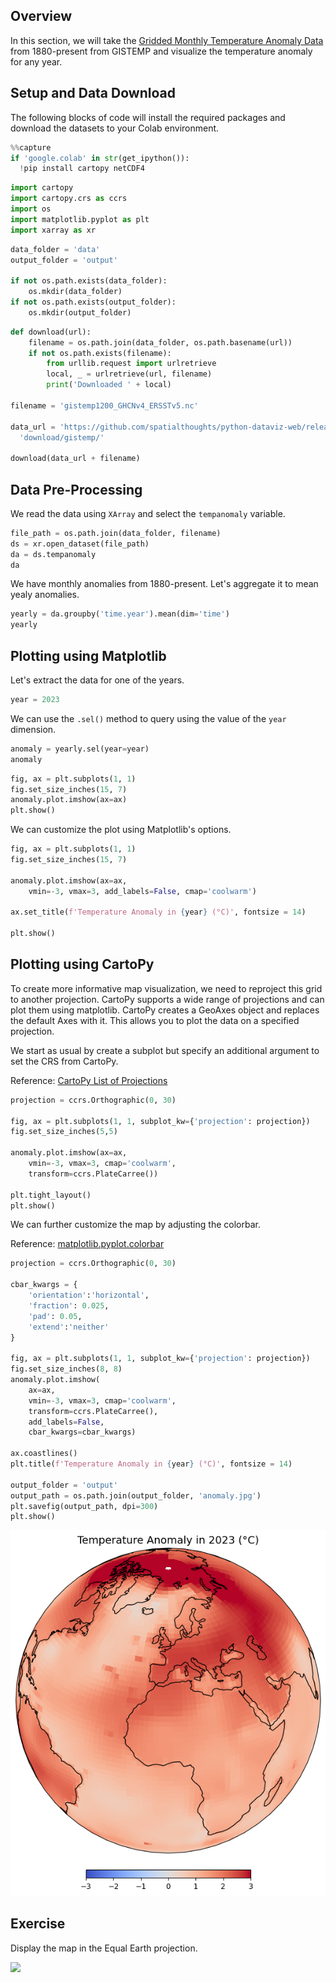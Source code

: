 ## Overview

In this section, we will take the [Gridded Monthly Temperature Anomaly Data](https://data.giss.nasa.gov/gistemp/) from 1880-present from GISTEMP and visualize the temperature anomaly for any year.

## Setup and Data Download

The following blocks of code will install the required packages and download the datasets to your Colab environment.


```python
%%capture
if 'google.colab' in str(get_ipython()):
  !pip install cartopy netCDF4
```


```python
import cartopy
import cartopy.crs as ccrs
import os
import matplotlib.pyplot as plt
import xarray as xr
```


```python
data_folder = 'data'
output_folder = 'output'

if not os.path.exists(data_folder):
    os.mkdir(data_folder)
if not os.path.exists(output_folder):
    os.mkdir(output_folder)
```


```python
def download(url):
    filename = os.path.join(data_folder, os.path.basename(url))
    if not os.path.exists(filename):
        from urllib.request import urlretrieve
        local, _ = urlretrieve(url, filename)
        print('Downloaded ' + local)

filename = 'gistemp1200_GHCNv4_ERSSTv5.nc'

data_url = 'https://github.com/spatialthoughts/python-dataviz-web/releases/' \
  'download/gistemp/'

download(data_url + filename)
```

## Data Pre-Processing

We read the data using `XArray` and select the `tempanomaly` variable.


```python
file_path = os.path.join(data_folder, filename)
ds = xr.open_dataset(file_path)
da = ds.tempanomaly
da
```

We have monthly anomalies from 1880-present. Let's aggregate it to mean yealy anomalies.


```python
yearly = da.groupby('time.year').mean(dim='time')
yearly
```

## Plotting using Matplotlib


Let's extract the data for one of the years.


```python
year = 2023
```

We can use the `.sel()` method to query using the value of the `year` dimension.


```python
anomaly = yearly.sel(year=year)
anomaly
```


```python
fig, ax = plt.subplots(1, 1)
fig.set_size_inches(15, 7)
anomaly.plot.imshow(ax=ax)
plt.show()
```

We can customize the plot using Matplotlib's options.


```python
fig, ax = plt.subplots(1, 1)
fig.set_size_inches(15, 7)

anomaly.plot.imshow(ax=ax,
    vmin=-3, vmax=3, add_labels=False, cmap='coolwarm')

ax.set_title(f'Temperature Anomaly in {year} (°C)', fontsize = 14)

plt.show()
```

## Plotting using CartoPy

To create more informative map visualization, we need to reproject this grid to another projection. CartoPy supports a wide range of projections and can plot them using matplotlib. CartoPy creates a GeoAxes object and replaces the default Axes with it. This allows you to plot the data on a specified projection.

We start as usual by create a subplot but specify an additional argument to set the CRS from CartoPy.

Reference: [CartoPy List of Projections](https://scitools.org.uk/cartopy/docs/latest/reference/crs.html?highlight=list#list-of-projections)


```python
projection = ccrs.Orthographic(0, 30)

fig, ax = plt.subplots(1, 1, subplot_kw={'projection': projection})
fig.set_size_inches(5,5)

anomaly.plot.imshow(ax=ax,
    vmin=-3, vmax=3, cmap='coolwarm',
    transform=ccrs.PlateCarree())

plt.tight_layout()
plt.show()
```

We can further customize the map by adjusting the colorbar.

Reference: [matplotlib.pyplot.colorbar](https://matplotlib.org/stable/api/_as_gen/matplotlib.pyplot.colorbar.html)


```python
projection = ccrs.Orthographic(0, 30)

cbar_kwargs = {
    'orientation':'horizontal',
    'fraction': 0.025,
    'pad': 0.05,
    'extend':'neither'
}

fig, ax = plt.subplots(1, 1, subplot_kw={'projection': projection})
fig.set_size_inches(8, 8)
anomaly.plot.imshow(
    ax=ax,
    vmin=-3, vmax=3, cmap='coolwarm',
    transform=ccrs.PlateCarree(),
    add_labels=False,
    cbar_kwargs=cbar_kwargs)

ax.coastlines()
plt.title(f'Temperature Anomaly in {year} (°C)', fontsize = 14)

output_folder = 'output'
output_path = os.path.join(output_folder, 'anomaly.jpg')
plt.savefig(output_path, dpi=300)
plt.show()
```


    
![](python-dataviz-output/06_mapping_gridded_datasets_files/06_mapping_gridded_datasets_22_0.png)
    


## Exercise

Display the map in the Equal Earth projection.

<img src='https://courses.spatialthoughts.com/images/python_dataviz/anomaly.png' width=400/>
